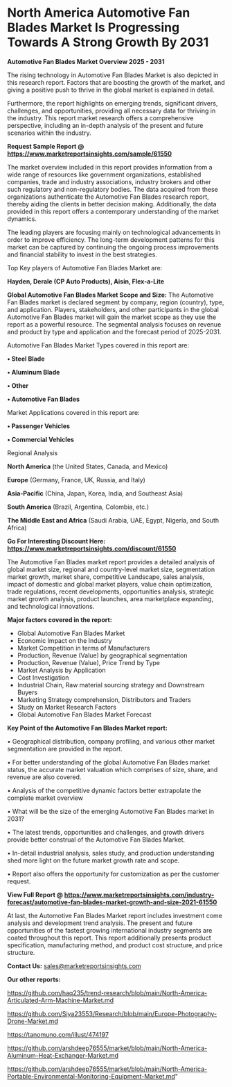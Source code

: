 # North America Automotive Fan Blades Market Is Progressing Towards A Strong Growth By 2031

<Strong> Automotive Fan Blades Market Overview 2025 - 2031</strong>

The rising technology in Automotive Fan Blades Market is also depicted in this research report. Factors that are boosting the growth of the market, and giving a positive push to thrive in the global market is explained in detail.

Furthermore, the report highlights on emerging trends, significant drivers, challenges, and opportunities, providing all necessary data for thriving in the industry. This report market research offers a comprehensive perspective, including an in-depth analysis of the present and future scenarios within the industry.

<strong>Request Sample Report @ <a href=https://www.marketreportsinsights.com/sample/61550>https://www.marketreportsinsights.com/sample/61550</a></strong>

The market overview included in this report provides information from a wide range of resources like government organizations, established companies, trade and industry associations, industry brokers and other such regulatory and non-regulatory bodies. The data acquired from these organizations authenticate the Automotive Fan Blades research report, thereby aiding the clients in better decision making. Additionally, the data provided in this report offers a contemporary understanding of the market dynamics.

The leading players are focusing mainly on technological advancements in order to improve efficiency. The long-term development patterns for this market can be captured by continuing the ongoing process improvements and financial stability to invest in the best strategies.

Top Key players of Automotive Fan Blades Market are:

<strong>Hayden, Derale (CP Auto Products), Aisin, Flex-a-Lite</strong>

<strong><b>Global Automotive Fan Blades Market Scope and Size:</b></strong>
The Automotive Fan Blades market is declared segment by company, region (country), type, and application. Players, stakeholders, and other participants in the global Automotive Fan Blades market will gain the market scope as they use the report as a powerful resource. The segmental analysis focuses on revenue and product by type and application and the forecast period of 2025-2031.

Automotive Fan Blades Market Types covered in this report are:

<strong>• Steel Blade

• Aluminum Blade

• Other

• Automotive Fan Blades</strong>

Market Applications covered in this report are:

<strong>• Passenger Vehicles

• Commercial Vehicles</strong> 

Regional Analysis

<strong>North America</strong> (the United States, Canada, and Mexico)

<strong>Europe</strong> (Germany, France, UK, Russia, and Italy)

<strong>Asia-Pacific</strong> (China, Japan, Korea, India, and Southeast Asia)

<strong>South America</strong> (Brazil, Argentina, Colombia, etc.)

<strong>The Middle East and Africa</strong> (Saudi Arabia, UAE, Egypt, Nigeria, and South Africa)

<strong>Go For Interesting Discount Here: <a href=https://www.marketreportsinsights.com/discount/61550>https://www.marketreportsinsights.com/discount/61550</a></strong>

The Automotive Fan Blades market report provides a detailed analysis of global market size, regional and country-level market size, segmentation market growth, market share, competitive Landscape, sales analysis, impact of domestic and global market players, value chain optimization, trade regulations, recent developments, opportunities analysis, strategic market growth analysis, product launches, area marketplace expanding, and technological innovations.

<strong><b>Major factors covered in the report:</b></strong>
<ul>
  <li>Global Automotive Fan Blades Market </li>
  <li>Economic Impact on the Industry</li>
  <li>Market Competition in terms of Manufacturers</li>
  <li>Production, Revenue (Value) by geographical segmentation</li>
  <li>Production, Revenue (Value), Price Trend by Type</li>
  <li>Market Analysis by Application</li>
  <li>Cost Investigation</li>
  <li>Industrial Chain, Raw material sourcing strategy and Downstream Buyers</li>
  <li>Marketing Strategy comprehension, Distributors and Traders</li>
  <li>Study on Market Research Factors</li>
  <li>Global Automotive Fan Blades Market Forecast</li>
</ul>

<strong><b>Key Point of the Automotive Fan Blades Market report:</b></strong>

• Geographical distribution, company profiling, and various other market segmentation are provided in the report.

• For better understanding of the global Automotive Fan Blades market status, the accurate market valuation which comprises of size, share, and revenue are also covered.

• Analysis of the competitive dynamic factors better extrapolate the complete market overview

• What will be the size of the emerging Automotive Fan Blades market in 2031?

• The latest trends, opportunities and challenges, and growth drivers provide better construal of the Automotive Fan Blades Market.

• In-detail industrial analysis, sales study, and production understanding shed more light on the future market growth rate and scope.

• Report also offers the opportunity for customization as per the customer request.

<strong><b>View Full Report @ <a href=https://www.marketreportsinsights.com/industry-forecast/automotive-fan-blades-market-growth-and-size-2021-61550>https://www.marketreportsinsights.com/industry-forecast/automotive-fan-blades-market-growth-and-size-2021-61550</a></b></strong>


At last, the Automotive Fan Blades Market report includes investment come analysis and development trend analysis. The present and future opportunities of the fastest growing international industry segments are coated throughout this report. This report additionally presents product specification, manufacturing method, and product cost structure, and price structure.

<strong>Contact Us:</strong>
sales@marketreportsinsights.com

<strong>Our other reports:</strong>

<a href=https://github.com/haq235/trend-research/blob/main/North-America-Articulated-Arm-Machine-Market.md>https://github.com/haq235/trend-research/blob/main/North-America-Articulated-Arm-Machine-Market.md</a>

<a href=https://github.com/Siya23553/Research/blob/main/Europe-Photography-Drone-Market.md>https://github.com/Siya23553/Research/blob/main/Europe-Photography-Drone-Market.md</a>

<a href=https://tanomuno.com/illust/474197>https://tanomuno.com/illust/474197</a>

<a href=https://github.com/arshdeep76555/market/blob/main/North-America-Aluminum-Heat-Exchanger-Market.md>https://github.com/arshdeep76555/market/blob/main/North-America-Aluminum-Heat-Exchanger-Market.md</a>

<a href=https://github.com/arshdeep76555/market/blob/main/North-America-Portable-Environmental-Monitoring-Equipment-Market.md>https://github.com/arshdeep76555/market/blob/main/North-America-Portable-Environmental-Monitoring-Equipment-Market.md</a>"
